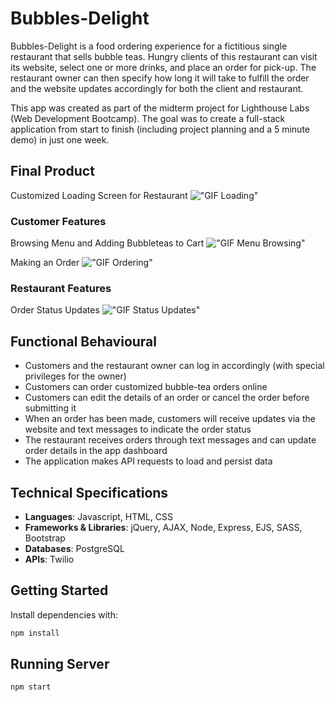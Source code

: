# Bubbles-Delight

Bubbles-Delight is a food ordering experience for a fictitious single restaurant that sells bubble teas. Hungry clients of this restaurant can visit its website, select one or more drinks, and place an order for pick-up. The restaurant owner can then specify how long it will take to fulfill the order and the website updates accordingly for both the client and restaurant.

This app was created as part of the midterm project for Lighthouse Labs (Web Development Bootcamp). The goal was to create a full-stack application from start to finish (including project planning and a 5 minute demo) in just one week.

## Final Product

Customized Loading Screen for Restaurant
!["GIF Loading"](https://github.com/dylangit01/Bubbles-Delight/blob/master/docs/Loading.gif?raw=true)

### Customer Features

Browsing Menu and Adding Bubbleteas to Cart
!["GIF Menu Browsing"](https://github.com/dylangit01/Bubbles-Delight/blob/master/docs/Menu.gif?raw=true)

Making an Order
!["GIF Ordering"](https://github.com/dylangit01/Bubbles-Delight/blob/master/docs/Order.gif?raw=true)

### Restaurant Features

Order Status Updates
!["GIF Status Updates"](https://github.com/dylangit01/Bubbles-Delight/blob/master/docs/Admin.gif?raw=true)

## Functional Behavioural

- Customers and the restaurant owner can log in accordingly (with special privileges for the owner)
- Customers can order customized bubble-tea orders online
- Customers can edit the details of an order or cancel the order before submitting it
- When an order has been made, customers will receive updates via the website and text messages to indicate the order status
- The restaurant receives orders through text messages and can update order details in the app dashboard
- The application makes API requests to load and persist data

## Technical Specifications

- **Languages**: Javascript, HTML, CSS
- **Frameworks & Libraries**: jQuery, AJAX, Node, Express, EJS, SASS, Bootstrap
- **Databases**: PostgreSQL
- **APIs**: Twilio

## Getting Started

Install dependencies with:

```sh
npm install
```

## Running Server

```sh
npm start
```

